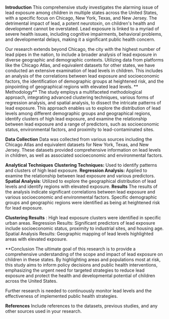**Introduction**
This comprehensive study investigates the alarming issue of lead exposure among children in multiple states across the United States, with a specific focus on Chicago, New York, Texas, and New Jersey. The detrimental impact of lead, a potent neurotoxin, on children's health and development cannot be overstated. Lead exposure is linked to a myriad of severe health issues, including cognitive impairments, behavioral problems, and developmental delays, making it a significant public health concern.

Our research extends beyond Chicago, the city with the highest number of lead pipes in the nation, to include a broader analysis of lead exposure in diverse geographic and demographic contexts. Utilizing data from platforms like the Chicago Atlas, and equivalent datasets for other states, we have conducted an extensive examination of lead levels in children. This includes an analysis of the correlations between lead exposure and socioeconomic factors, the identification of demographic groups at heightened risk, and the pinpointing of geographical regions with elevated lead levels.
**
Methodology**
The study employs a multifaceted methodological approach, integrating advanced clustering techniques, various forms of regression analysis, and spatial analysis, to dissect the intricate patterns of lead exposure. This approach enables us to explore the distribution of lead levels among different demographic groups and geographical regions, identify clusters of high lead exposure, and examine the relationship between lead exposure and a range of predictors, such as socioeconomic status, environmental factors, and proximity to lead-contaminated sites.

**Data Collection**
Data was collected from various sources including the Chicago Atlas and equivalent datasets for New York, Texas, and New Jersey. These datasets provided comprehensive information on lead levels in children, as well as associated socioeconomic and environmental factors.

**Analytical Techniques**
**Clustering Techniques:** Used to identify patterns and clusters of high lead exposure.
**Regression Analysis:** Applied to examine the relationship between lead exposure and various predictors.
**Spatial Analysis**: Utilized to explore the geographical distribution of lead levels and identify regions with elevated exposure.
**Results**
The results of the analysis indicate significant correlations between lead exposure and various socioeconomic and environmental factors. Specific demographic groups and geographic regions were identified as being at heightened risk for lead exposure.

**Clustering Results** : High lead exposure clusters were identified in specific urban areas.
Regression Results: Significant predictors of lead exposure include socioeconomic status, proximity to industrial sites, and housing age.
Spatial Analysis Results: Geographic mapping of lead levels highlighted areas with elevated exposure.

**Conclusion
The ultimate goal of this research is to provide a comprehensive understanding of the scope and impact of lead exposure on children in these states. By highlighting areas and populations most at risk, this study aims to inform policy decisions and public health interventions, emphasizing the urgent need for targeted strategies to reduce lead exposure and protect the health and developmental potential of children across the United States.

Further research is needed to continuously monitor lead levels and the effectiveness of implemented public health strategies.

**References**
Include references to the datasets, previous studies, and any other sources used in your research.
